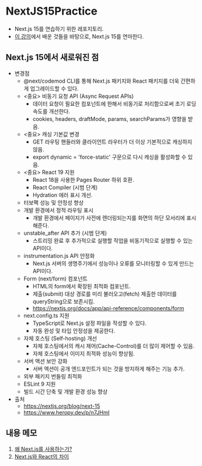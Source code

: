 # NextJS15Practice
- Next.js 15를 연습하기 위한 레포지토리.
- [이 강의](https://www.udemy.com/course/nextjs-react-incl-two-paths/?srsltid=AfmBOorE4VmZw9jYvO_4-tKIa8KfsU0MVrhglq49uX-fXsiFXKmGHSMz)에서 배운 것들을 바탕으로, Next.js 15를 연마한다.

## Next.js 15에서 새로워진 점
- 변경점
  - @next/codemod CLI를 통해 Next.js 패키지와 React 패키지를 더욱 간편하게 업그레이드할 수 있다.
  - <중요> 비동기 요청 API (Async Request APIs)
    - 데이터 요청이 필요한 컴포넌트에 한해서 비동기로 처리함으로써 초기 로딩 속도를 개선한다.
    - cookies, headers, draftMode, params, searchParams가 영향을 받음.
  - <중요> 캐싱 기본값 변경
    - GET 라우팅 핸들러와 클라이언트 라우터가 더 이상 기본적으로 캐싱하지 않음.
    - export dynamic = 'force-static' 구문으로 다시 캐싱을 활성화할 수 있음.
  - <중요> React 19 지원
    - React 18을 사용한 Pages Router 하위 호환.
    - React Compiler (시범 단계)
    - Hydration 에러 표시 개선.
  - 터보팩 성능 및 안정성 향상
  - 개발 환경에서 정적 라우팅 표시
    - 개발 환경에서 페이지가 사전에 렌더링되는지를 화면의 하단 모서리에 표시해준다.
  - unstable_after API 추가 (시범 단계)
    - 스트리밍 완료 후 추가적으로 실행할 작업을 비동기적으로 실행할 수 있는 API이다.
  - instrumentation.js API 안정화
    - Next.js 서버의 생명주기에서 성능이나 오류를 모니터링할 수 있게 만드는 API이다.
  - Form (next/form) 컴포넌트
    - HTML의 form에서 확장된 최적화 컴포넌트.
    - 제출(submit) 대상 경로를 미리 불러오고(fetch) 제출한 데이터를 queryString으로 보존시킴.
    - https://nextjs.org/docs/app/api-reference/components/form
  - next.config.ts 지원
    - TypeScript로 Next.js 설정 파일을 작성할 수 있다.
    - 자동 완성 및 타입 안정성을 제공한다.
  - 자체 호스팅 (Self-hosting) 개선
    - 자체 호스팅에서의 캐시 제어(Cache-Control)를 더 많이 제어할 수 있음.
    - 자체 호스팅에서 이미지 최적화 성능이 향상됨.
  - 서버 액션 보안 강화
    - 서버 액션이 공개 엔드포인트가 되는 것을 방지하게 해주는 기능 추가.
  - 외부 패키지 번들링 최적화
  - ESLint 9 지원
  - 빌드 시간 단축 및 개발 환경 성능 향상
- 출처
  - https://nextjs.org/blog/next-15
  - https://www.heropy.dev/p/n7JHmI

## 내용 메모
1. [왜 Next.js를 사용하는가?](https://github.com/kuman514/nextjs15practice/blob/main/memo/1%20-%20why%20nextjs.md)
2. [Next.js와 React의 차이](https://github.com/kuman514/nextjs15practice/blob/main/memo/1%20-%20why%20nextjs.md)

